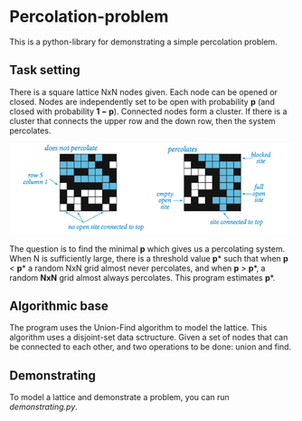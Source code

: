 # Percolation-problem
This is a python-library for demonstrating a simple percolation problem.
## Task setting
There is a square lattice NxN nodes given. Each node can be opened or closed. Nodes are independently set to be open with probability **p** (and closed with probability **1 − p**).
Connected nodes form a cluster. If there is a cluster that connects the upper row and the down row, then the system percolates.

![percolation_problem_demonstrating](https://github.com/marydrobotun/percolation/blob/master/docs/percolates.png)

The question is to find the minimal **p** which gives us a percolating system.
When N is sufficiently large, there is a threshold value **p*** such that when **p** < **p*** a random NxN grid almost never percolates, and when **p** > **p***, a random **NxN** grid almost always percolates. This program estimates **p***.

## Algorithmic base
The program uses the Union-Find algorithm to model the lattice. This algorithm uses a disjoint-set data sctructure.
Given a set of nodes that can be connected to each other, and two operations to be done: union and find.

## Demonstrating
To model a lattice and demonstrate a problem, you can run *demonstrating.py*.
